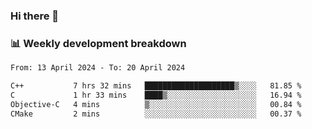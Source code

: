 ### Hi there 👋

### 📊 Weekly development breakdown
<!--START_SECTION:waka-->

```txt
From: 13 April 2024 - To: 20 April 2024

C++           7 hrs 32 mins   ████████████████████▒░░░░   81.85 %
C             1 hr 33 mins    ████▒░░░░░░░░░░░░░░░░░░░░   16.94 %
Objective-C   4 mins          ▒░░░░░░░░░░░░░░░░░░░░░░░░   00.84 %
CMake         2 mins          ░░░░░░░░░░░░░░░░░░░░░░░░░   00.37 %
```

<!--END_SECTION:waka-->
